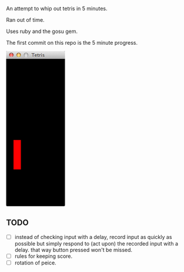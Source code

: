 An attempt to whip out tetris in 5 minutes. 

Ran out of time.

Uses ruby and the gosu gem.

The first commit on this repo is the 5 minute progress.

![Screenshot](docs/Tetris.png)

TODO
---

* [ ] instead of checking input with a delay, record input as quickly as possible
    but simply respond to (act upon) the recorded input with a delay.
    that way button pressed won't be missed.
* [ ] rules for keeping score.
* [ ] rotation of peice.
